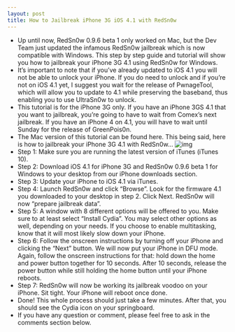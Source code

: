 ```yaml
---
layout: post
title: How to Jailbreak iPhone 3G iOS 4.1 with RedSn0w
---
```

* Up until now, RedSn0w 0.9.6 beta 1 only worked on Mac, but the Dev Team just updated the infamous RedSn0w jailbreak which is now compatible with Windows. This step by step guide and tutorial will show you how to jailbreak your iPhone 3G 4.1 using RedSn0w for Windows.
* It’s important to note that if you’ve already updated to iOS 4.1 you will not be able to unlock your iPhone. If you do need to unlock and if you’re not on iOS 4.1 yet, I suggest you wait for the release of PwnageTool, which will allow you to update to 4.1 while preserving the baseband, thus enabling you to use UltraSn0w to unlock.
* This tutorial is for the iPhone 3G only. If you have an iPhone 3GS 4.1 that you want to jailbreak, you’re going to have to wait from Comex’s next jailbreak. If you have an iPhone 4 on 4.1, you will have to wait until Sunday for the release of GreenPois0n.
* The Mac version of this tutorial can be found here. This being said, here is how to jailbreak your iPhone 3G 4.1 with RedSn0w…
![img](http://media.idownloadblog.com/wp-content/uploads/2010/10/RedSn0w-Jailbreak-iOS-4.1-iPhone-3G.png)
* Step 1: Make sure you are running the latest version of iTunes (iTunes 10).
* Step 2: Download iOS 4.1 for iPhone 3G and RedSn0w 0.9.6 beta 1 for Windows to your desktop from our iPhone downloads section.
* Step 3: Update your iPhone to iOS 4.1 via iTunes.
* Step 4: Launch RedSn0w and click “Browse”. Look for the firmware 4.1 you downloaded to your desktop in step 2. Click Next. RedSn0w will now “prepare jailbreak data”.
* Step 5: A window with 8 different options will be offered to you. Make sure to at least select “Install Cydia”. You may select other options as well, depending on your needs. If you choose to enable multitasking, know that it will most likely slow down your iPhone.
* Step 6: Follow the onscreen instructions by turning off your iPhone and clicking the “Next” button. We will now put your iPhone in DFU mode. Again, follow the onscreen instructions for that: hold down the home and power button together for 10 seconds. After 10 seconds, release the power button while still holding the home button until your iPhone reboots.
* Step 7: RedSn0w will now be working its jailbreak voodoo on your iPhone. Sit tight. Your iPhone will reboot once done.
* Done! This whole process should just take a few minutes. After that, you should see the Cydia icon on your springboard.
* If you have any question or comment, please feel free to ask in the comments section below.


